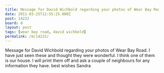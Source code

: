 ```yaml
---
title: Message for David Wichbold regarding your photos of Wear Bay Road
date: 2011-03-25T12:55:25.000Z
post: 14222
board: 8
layout: post
tags: [wear bay road, david wichbold]
permalink: /m/14222/
---
```

Message for David Wichbold regarding your photos of Wear Bay Road. I have just seen these and thought they were wonderful. I think one of them is our house. I will print them off and ask a couple of neighbours for any information they have.  best wishes Sandra
